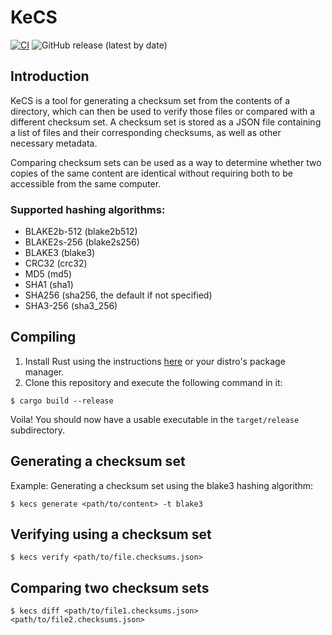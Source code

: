 KeCS
====

[![CI](https://github.com/forbjok/kecs/actions/workflows/ci.yml/badge.svg)](https://github.com/forbjok/kecs/actions/workflows/ci.yml)
![GitHub release (latest by date)](https://img.shields.io/github/v/release/forbjok/kecs)

## Introduction

KeCS is a tool for generating a checksum set from the contents of a directory, which can then be used to verify those files or compared
with a different checksum set. A checksum set is stored as a JSON file containing a list of files and their corresponding checksums, as well as other necessary metadata.

Comparing checksum sets can be used as a way to determine whether two copies of the same content are identical without requiring both to be accessible from the same computer.

### Supported hashing algorithms:
* BLAKE2b-512 (blake2b512)
* BLAKE2s-256 (blake2s256)
* BLAKE3 (blake3)
* CRC32 (crc32)
* MD5 (md5)
* SHA1 (sha1)
* SHA256 (sha256, the default if not specified)
* SHA3-256 (sha3_256)

## Compiling
1. Install Rust using the instructions [here](https://www.rust-lang.org/tools/install) or your distro's package manager.
2. Clone this repository and execute the following command in it:
```
$ cargo build --release
```

Voila! You should now have a usable executable in the `target/release` subdirectory.

## Generating a checksum set

Example: Generating a checksum set using the blake3 hashing algorithm:
```
$ kecs generate <path/to/content> -t blake3
```

## Verifying using a checksum set

```
$ kecs verify <path/to/file.checksums.json>
```

## Comparing two checksum sets

```
$ kecs diff <path/to/file1.checksums.json> <path/to/file2.checksums.json>
```
